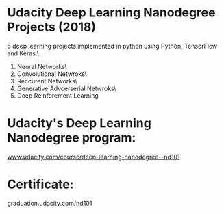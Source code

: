 # Udacity Deep Learning Nanodegree Projects (2018)
5 deep learning projects implemented in python using Python, TensorFlow and Keras:\
1. Neural Networks\
2. Convolutional Netwroks\
3. Reccurent Networks\
4. Generative Advcerserial Netwroks\
5. Deep Reinforement Learning

# Udacity's Deep Learning Nanodegree program:
www.udacity.com/course/deep-learning-nanodegree--nd101

# Certificate:
graduation.udacity.com/nd101


